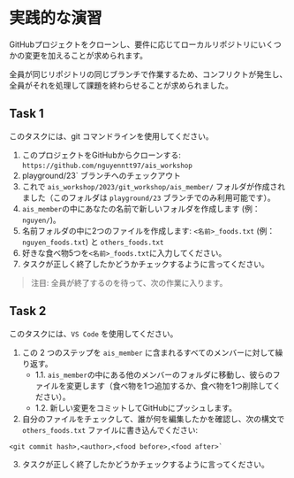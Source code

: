 # 実践的な演習

GitHubプロジェクトをクローンし、要件に応じてローカルリポジトリにいくつかの変更を加えることが求められます。

全員が同じリポジトリの同じブランチで作業するため、コンフリクトが発生し、全員がそれを処理して課題を終わらせることが求められました。

## Task 1

このタスクには、git コマンドラインを使用してください。

1. このプロジェクトをGitHubからクローンする: `https://github.com/nguyenntt97/ais_workshop`
2. playground/23` ブランチへのチェックアウト
3. これで `ais_workshop/2023/git_workshop/ais_member/` フォルダが作成されました（このフォルダは `playground/23` ブランチでのみ利用可能です）。
4. `ais_member`の中にあなたの名前で新しいフォルダを作成します (例：`nguyen/`)。
5. 名前フォルダの中に2つのファイルを作成します: `<名前>_foods.txt` (例：`nguyen_foods.txt`) と `others_foods.txt`
6. 好きな食べ物5つを`<名前>_foods.txt`に入力してください。
7. タスクが正しく終了したかどうかチェックするように言ってください。

> 注目: 全員が終了するのを待って、次の作業に入ります。

## Task 2

このタスクには、`VS Code` を使用してください。

1. この 2 つのステップを `ais_member` に含まれるすべてのメンバーに対して繰り返す。
    - 1.1. `ais_member`の中にある他のメンバーのフォルダに移動し、彼らのファイルを変更します（食べ物を1つ追加するか、食べ物を1つ削除してください）。
    - 1.2. 新しい変更をコミットしてGitHubにプッシュします。
2. 自分のファイルをチェックして、誰が何を編集したかを確認し、次の構文で `others_foods.txt` ファイルに書き込んでください:
```
<git commit hash>,<author>,<food before>,<food after>` 
```
3. タスクが正しく終了したかどうかチェックするように言ってください。